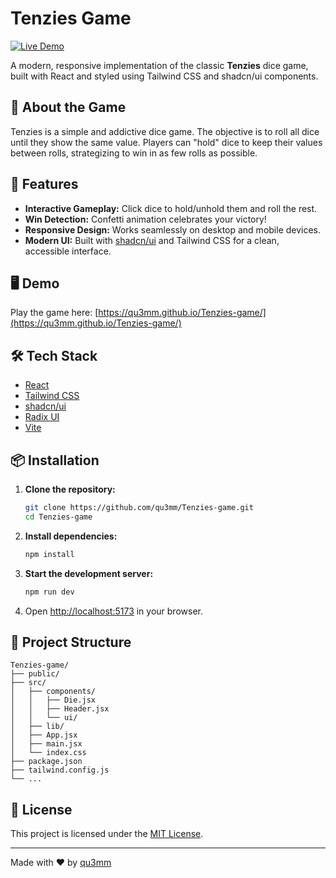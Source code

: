 # Tenzies Game

[![Live Demo](https://img.shields.io/badge/Live%20Demo-Click%20Here-blue?style=for-the-badge)](https://qu3mm.github.io/Tenzies-game/)

A modern, responsive implementation of the classic **Tenzies** dice game, built with React and styled using Tailwind CSS and shadcn/ui components.

## 🎲 About the Game

Tenzies is a simple and addictive dice game. The objective is to roll all dice until they show the same value. Players can "hold" dice to keep their values between rolls, strategizing to win in as few rolls as possible.

## 🚀 Features

- **Interactive Gameplay:** Click dice to hold/unhold them and roll the rest.
- **Win Detection:** Confetti animation celebrates your victory!
- **Responsive Design:** Works seamlessly on desktop and mobile devices.
- **Modern UI:** Built with [shadcn/ui](https://ui.shadcn.com/) and Tailwind CSS for a clean, accessible interface.

## 🖥️ Demo

Play the game here: [https://qu3mm.github.io/Tenzies-game/](https://qu3mm.github.io/Tenzies-game/)

## 🛠️ Tech Stack

- [React](https://react.dev/)
- [Tailwind CSS](https://tailwindcss.com/)
- [shadcn/ui](https://ui.shadcn.com/)
- [Radix UI](https://www.radix-ui.com/)
- [Vite](https://vitejs.dev/)

## 📦 Installation

1. **Clone the repository:**
   ```sh
   git clone https://github.com/qu3mm/Tenzies-game.git
   cd Tenzies-game
   ```

2. **Install dependencies:**
   ```sh
   npm install
   ```

3. **Start the development server:**
   ```sh
   npm run dev
   ```

4. Open [http://localhost:5173](http://localhost:5173) in your browser.

## 📁 Project Structure

```
Tenzies-game/
├── public/
├── src/
│   ├── components/
│   │   ├── Die.jsx
│   │   ├── Header.jsx
│   │   └── ui/
│   ├── lib/
│   ├── App.jsx
│   ├── main.jsx
│   └── index.css
├── package.json
├── tailwind.config.js
└── ...
```

## 📝 License

This project is licensed under the [MIT License](LICENSE).

---

Made with ❤️ by [qu3mm](https://github.com/qu3mm)